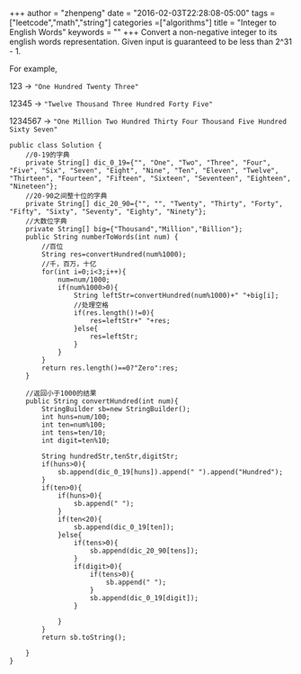 +++
author = "zhenpeng"
date = "2016-02-03T22:28:08-05:00"
tags = ["leetcode","math","string"]
categories =["algorithms"]
title = "Integer to English Words"
keywords = ""
+++
Convert a non-negative integer to its english words representation. Given input is guaranteed to be less than 2^31 - 1.
<!--more-->
For example,

123 -> `"One Hundred Twenty Three"`

12345 -> `"Twelve Thousand Three Hundred Forty Five"`

1234567 -> `"One Million Two Hundred Thirty Four Thousand Five Hundred Sixty Seven"`

```
public class Solution {
    //0-19的字典
    private String[] dic_0_19={"", "One", "Two", "Three", "Four", "Five", "Six", "Seven", "Eight", "Nine", "Ten", "Eleven", "Twelve", "Thirteen", "Fourteen", "Fifteen", "Sixteen", "Seventeen", "Eighteen", "Nineteen"};
    //20-90之间整十位的字典
    private String[] dic_20_90={"", "", "Twenty", "Thirty", "Forty", "Fifty", "Sixty", "Seventy", "Eighty", "Ninety"};
    //大数位字典
    private String[] big={"Thousand","Million","Billion"};
    public String numberToWords(int num) {
        //百位
        String res=convertHundred(num%1000);
        //千，百万，十亿
        for(int i=0;i<3;i++){
            num=num/1000;
            if(num%1000>0){
                String leftStr=convertHundred(num%1000)+" "+big[i];
                //处理空格
                if(res.length()!=0){
                    res=leftStr+" "+res;
                }else{
                    res=leftStr;
                }
            }
        }
        return res.length()==0?"Zero":res;
    }
    
    //返回小于1000的结果
    public String convertHundred(int num){
        StringBuilder sb=new StringBuilder();
        int huns=num/100;
        int ten=num%100;
        int tens=ten/10;
        int digit=ten%10;
        
        String hundredStr,tenStr,digitStr;
        if(huns>0){
            sb.append(dic_0_19[huns]).append(" ").append("Hundred");
        }
        if(ten>0){
            if(huns>0){
                sb.append(" ");
            }
            if(ten<20){
                sb.append(dic_0_19[ten]);
            }else{
                if(tens>0){
                    sb.append(dic_20_90[tens]);
                }
                if(digit>0){
                    if(tens>0){
                        sb.append(" ");
                    }
                    sb.append(dic_0_19[digit]);
                }
                
            }
        }
        return sb.toString();
        
    }
}
```